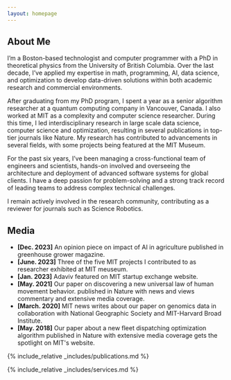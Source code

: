 ```yaml
---
layout: homepage
---
```


## About Me

I’m a Boston-based technologist and computer programmer with a PhD in theoretical physics from the University of British Columbia. Over the last decade, I’ve applied my expertise in math, programming, AI, data science, and optimization to develop data-driven solutions within both academic research and commercial environments.

After graduating from my PhD program, I spent a year as a senior algorithm researcher at a quantum computing company in Vancouver, Canada. I also worked at MIT as a complexity and computer science researcher. During this time, I led interdisciplinary research in large scale data science, computer science and optimization, resulting in several publications in top-tier journals like Nature. My research has contributed to advancements in several fields, with some projects being featured at the MIT Museum.

For the past six years, I’ve been managing a cross-functional team of engineers and scientists, hands-on involved and overseeing the architecture and deployment of advanced software systems for global clients. I have a deep passion for problem-solving and a strong track record of leading teams to address complex technical challenges.

I remain actively involved in the research community, contributing as a reviewer for journals such as Science Robotics.



## Media
- **[Dec. 2023]** An opinion piece on impact of AI in agriculture published in greenhouse grower magazine.
- **[June. 2023]** Three of the five MIT projects I contributed to as researcher exhibited at MIT meuseum.
- **[Jan. 2023]** Adaviv featured on MIT startup exchange website.
- **[May. 2021]** Our paper on discovering a new universal law of human movement behavior. published in Nature with news and views commentary and extensive media coverage.
- **[March. 2020]** MIT news writes about our paper on genomics data in collaboration with National Geographic Society and MIT-Harvard Broad Institute.
- **[May. 2018]** Our paper about a new fleet dispatching optimization algorithm published in Nature with extensive media coverage gets the spotlight on MIT's website.


{% include_relative _includes/publications.md %}

{% include_relative _includes/services.md %}
